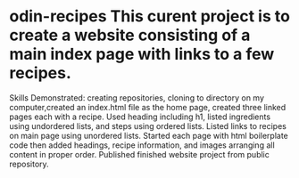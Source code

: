 # odin-recipes This curent project is to create a website consisting of a main index page with links to a few recipes. 

Skills Demonstrated: creating repositories, cloning to directory on my computer,created an index.html file as the 
home page, created three linked pages each with a recipe. Used heading including h1, listed ingredients using 
undordered lists, and steps using ordered lists. Listed links to recipes on main page using unordered lists. Started 
each page with html boilerplate code then added headings, recipe information, and images arranging all content in 
proper order. Published finished website project from public repository.
